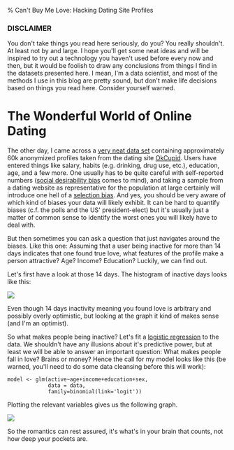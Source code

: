 % Can't Buy Me Love: Hacking Dating Site Profiles

### DISCLAIMER

You don't take things you read here seriously, do you? You really
shouldn't. At least not by and large. I hope you'll get some neat
ideas and will be inspired to try out a technology you haven't used
before every now and then, but it would be foolish to draw any
conclusions from things I find in the datasets presented here. I mean,
I'm a data scientist, and most of the methods I use in this blog are
pretty sound, but don't make life decisions based on things you read
here. Consider yourself warned.

# The Wonderful World of Online Dating

The other day, I came across a [very neat data set][okcdata]
containing approximately 60k anonymized profiles taken from the dating
site [OkCupid]. Users have entered things like salary, habits (e.g.
drinking, drug use, etc.), education, age, and a few more. One usually
has to be quite careful with self-reported numbers
([social desirability bias][scb] comes to mind), and taking a sample
from a dating website as representative for the population at large
certainly will introduce one hell of a [selection bias]. And yes, you
should be very aware of which kind of biases your data will likely
exhibit. It can be hard to quantify biases (c.f. the polls and the US'
president-elect) but it's usually just a matter of common sense to
identify the worst ones you will likely have to deal with.

But then sometimes you can ask a question that just navigates around
the biases. Like this one: Assuming that a user being inactive for
more than 14 days indicates that one found true love, what features of
the profile make a person attractive? Age? Income? Education? Luckily,
we can find out.

Let's first have a look at those 14 days. The histogram of inactive
days looks like this:

![][dll]

Even though 14 days inactivity meaning you found love is arbitrary and
possibly overly optimistic, but looking at the graph it kind of makes
sense (and I'm an optimist).

So what makes people being inactive? Let's fit a
[logistic regression][glm] to the data. We shouldn't have any
illusions about it's predictive power, but at least we will be able to
answer an important question: What makes people fall in love? Brains
or money? Hence the call for my model looks like this (be warned,
you'll need to do some data cleansing before this will work):

~~~
model <- glm(active~age+income+education+sex,
             data = data,
             family=binomial(link='logit'))
~~~

Plotting the relevant variables gives us the following graph.

![][fac]

So the romantics can rest assured, it's what's in your brain that
counts, not how deep your pockets are.


[okcdata]: https://github.com/rudeboybert/JSE_OkCupid
[OkCupid]: http://okcupid.com/
[scb]: https://en.wikipedia.org/wiki/Social_desirability_bias
[selection bias]: https://en.wikipedia.org/wiki/Selection_bias
[dll]: https://dataadventuresdotcom.files.wordpress.com/2016/11/days_since_logon.png
[fac]: https://dataadventuresdotcom.files.wordpress.com/2016/11/education.png
[glm]: http://stat.ethz.ch/R-manual/R-patched/library/stats/html/glm.html
